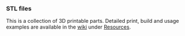 ### STL files

This is a collection of 3D printable parts. 
Detailed print, build and usage examples are available in the [wiki](https://github.com/VIS4ROB-lab/mav_hardware/wiki) under [Resources](https://github.com/VIS4ROB-lab/mav_hardware/wiki/MAV-Hardware#resources).
